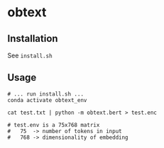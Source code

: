 # obtext

## Installation

See `install.sh`

## Usage

```
# ... run install.sh ...
conda activate obtext_env

cat test.txt | python -m obtext.bert > test.enc

# test.env is a 75x768 matrix
#   75  -> number of tokens in input
#   768 -> dimensionality of embedding
```
